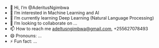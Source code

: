 - 👋 Hi, I’m @AderitusNgimbwa
- 👀 I’m interested in Machine Learning and AI
- 🌱 I’m currently learning Deep Learning (Natural Language Processing)
- 💞️ I’m looking to collaborate on ...
- 📫 How to reach me adeltusngimbwa@gmail.com, +255627078493
- 😄 Pronouns: ...
- ⚡ Fun fact: ...

<!---
AderitusNgimbwa/AderitusNgimbwa is a ✨ special ✨ repository because its `README.md` (this file) appears on your GitHub profile.
You can click the Preview link to take a look at your changes.
--->
